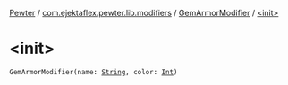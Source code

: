 [Pewter](../../index.md) / [com.ejektaflex.pewter.lib.modifiers](../index.md) / [GemArmorModifier](index.md) / [&lt;init&gt;](./-init-.md)

# &lt;init&gt;

`GemArmorModifier(name: `[`String`](https://kotlinlang.org/api/latest/jvm/stdlib/kotlin/-string/index.html)`, color: `[`Int`](https://kotlinlang.org/api/latest/jvm/stdlib/kotlin/-int/index.html)`)`